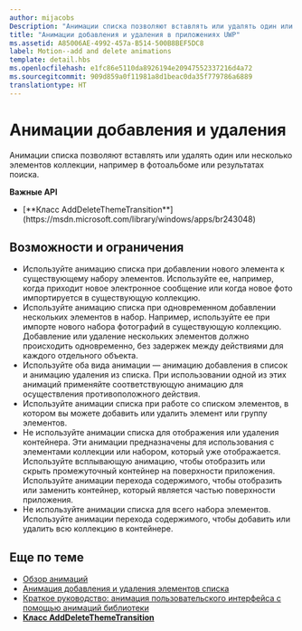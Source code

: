 ```yaml
---
author: mijacobs
Description: "Анимации списка позволяют вставлять или удалять один или несколько элементов коллекции, например в фотоальбоме или результатах поиска."
title: "Анимации добавления и удаления в приложениях UWP"
ms.assetid: A85006AE-4992-457a-B514-500B8BEF5DC8
label: Motion--add and delete animations
template: detail.hbs
ms.openlocfilehash: e1fc86e5110da8926194e20947552337216d4a72
ms.sourcegitcommit: 909d859a0f11981a8d1beac0da35f779786a6889
translationtype: HT
---
```

# <a name="add-and-delete-animations"></a>Анимации добавления и удаления

<link rel="stylesheet" href="https://az835927.vo.msecnd.net/sites/uwp/Resources/css/custom.css">

Анимации списка позволяют вставлять или удалять один или несколько элементов коллекции, например в фотоальбоме или результатах поиска.

<div class="important-apis" >
<b>Важные API</b><br/>
<ul>
<li>[**Класс AddDeleteThemeTransition**](https://msdn.microsoft.com/library/windows/apps/br243048)</li>
</ul>
</div>


## <a name="dos-and-donts"></a>Возможности и ограничения


-   Используйте анимацию списка при добавлении нового элемента к существующему набору элементов. Используйте ее, например, когда приходит новое электронное сообщение или когда новое фото импортируется в существующую коллекцию.
-   Используйте анимацию списка при одновременном добавлении нескольких элементов в набор. Например, используйте ее при импорте нового набора фотографий в существующую коллекцию. Добавление или удаление нескольких элементов должно происходить одновременно, без задержек между действиями для каждого отдельного объекта.
-   Используйте оба вида анимации — анимацию добавления в список и анимацию удаления из списка. При использовании одной из этих анимаций применяйте соответствующую анимацию для осуществления противоположного действия.
-   Используйте анимации списка при работе со списком элементов, в котором вы можете добавить или удалить элемент или группу элементов.
-   Не используйте анимации списка для отображения или удаления контейнера. Эти анимации предназначены для использования с элементами коллекции или набором, который уже отображается. Используйте всплывающую анимацию, чтобы отобразить или скрыть промежуточный контейнер на поверхности приложения. Используйте анимации перехода содержимого, чтобы отобразить или заменить контейнер, который является частью поверхности приложения.
-   Не используйте анимации списка для всего набора элементов. Используйте анимации перехода содержимого, чтобы добавить или удалить всю коллекцию в контейнере.



## <a name="related-articles"></a>Еще по теме

* [Обзор анимаций](https://msdn.microsoft.com/library/windows/apps/mt187350)
* [Анимация добавления и удаления элементов списка](https://msdn.microsoft.com/library/windows/apps/xaml/jj649430)
* [Краткое руководство: анимация пользовательского интерфейса с помощью анимаций библиотеки](https://msdn.microsoft.com/library/windows/apps/xaml/hh452703)
* [**Класс AddDeleteThemeTransition**](https://msdn.microsoft.com/library/windows/apps/br243048)

 

 




